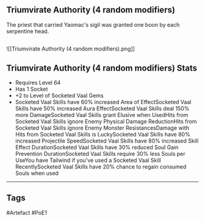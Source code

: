 ## Triumvirate Authority (4 random modifiers)
The priest that carried Yaomac's sigil was granted one boon by each serpentine head.
##
![[Triumvirate Authority (4 random modifiers).png]]
## Triumvirate Authority (4 random modifiers) Stats
- Requires Level 64
- Has 1 Socket
- +2 to Level of Socketed Vaal Gems
- Socketed Vaal Skills have 60% increased Area of EffectSocketed Vaal Skills have 50% increased Aura EffectSocketed Vaal Skills deal 150% more DamageSocketed Vaal Skills grant Elusive when UsedHits from Socketed Vaal Skills ignore Enemy Physical Damage ReductionHits from Socketed Vaal Skills ignore Enemy Monster ResistancesDamage with Hits from Socketed Vaal Skills is LuckySocketed Vaal Skills have 80% increased Projectile SpeedSocketed Vaal Skills have 80% increased Skill Effect DurationSocketed Vaal Skills have 30% reduced Soul Gain Prevention DurationSocketed Vaal Skills require 30% less Souls per UseYou have Tailwind if you've used a Socketed Vaal Skill RecentlySocketed Vaal Skills have 20% chance to regain consumed Souls when used


---
## Tags
#Artefact
#PoE1